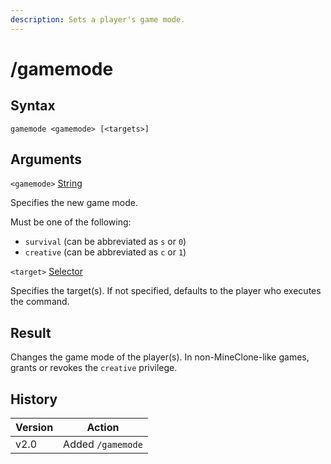 ```yaml
---
description: Sets a player's game mode.
---
```


# /gamemode

## Syntax

`gamemode <gamemode> [<targets>]`

## Arguments

`<gamemode>` [String](../data-types.md#string)

Specifies the new game mode.

Must be one of the following:

* `survival` (can be abbreviated as `s` or `0`)
* `creative` (can be abbreviated as `c` or `1`)

`<target>` [Selector](../target-selectors.md)

Specifies the target(s). If not specified, defaults to the player who executes the command.

## Result

Changes the game mode of the player(s). In non-MineClone-like games, grants or revokes the `creative` privilege.

## History

| Version | Action            |
| ------- | ----------------- |
| v2.0    | Added `/gamemode` |
